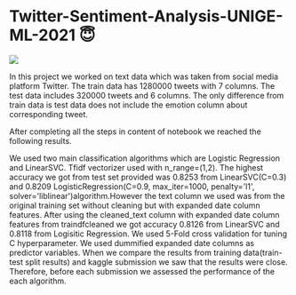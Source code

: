 # Twitter-Sentiment-Analysis-UNIGE-ML-2021 😇

<img src="img/Geneva_School_of_Economics_and_Management.png"/>






In this project we worked on text data which was taken from social media platform Twitter. The train data has 1280000 tweets with 7 columns. The test data includes 320000 tweets and 6 columns. The only difference from train data is test data does not include the emotion column about corresponding tweet.

After completing all the steps in content of notebook we reached the following results.

We used two main classification algorithms which are Logistic Regression and LinearSVC.
Tfidf vectorizer used with n_range=(1,2).
The highest accuracy we got from test set provided was 0.8253 from LinearSVC(C=0.3) and 0.8209 LogisticRegression(C=0.9, max_iter=1000, penalty='l1', solver='liblinear')algorithm.However the text column we used was from the original training set without cleaning but with expanded date column features.
After using the cleaned_text column with expanded date column features from traindfcleaned we got accuracy 0.8126 from LinearSVC and 0.8118 from Logisitic Regression.
We used 5-Fold cross validation for tuning C hyperparameter.
We used dummified expanded date columns as predictor variables.
When we compare the results from training data(train-test split results) and kaggle submission we saw that the results were close. Therefore, before each submission we assessed the performance of the each algorithm.
